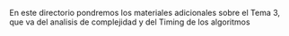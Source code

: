 En este directorio pondremos los materiales adicionales sobre el Tema 3, que va del analisis de complejidad y del Timing de los algoritmos
